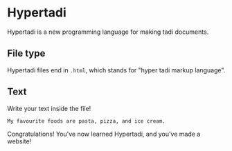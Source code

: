 # Hypertadi

Hypertadi is a new programming language for making tadi documents.

## File type

Hypertadi files end in `.html`, which stands for "hyper tadi markup language".

## Text

Write your text inside the file!

```html
My favourite foods are pasta, pizza, and ice cream.
```

Congratulations! You've now learned Hypertadi, and you've made a website!
